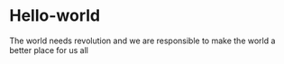 # Hello-world
The world needs revolution and we are responsible to make the world a better place for us all
